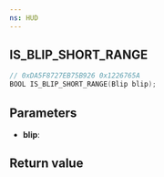 ```yaml
---
ns: HUD
---
```

## IS_BLIP_SHORT_RANGE

```c
// 0xDA5F8727EB75B926 0x1226765A
BOOL IS_BLIP_SHORT_RANGE(Blip blip);
```


## Parameters
* **blip**: 

## Return value
